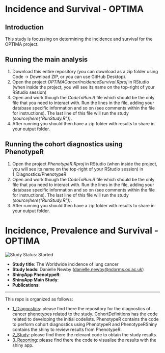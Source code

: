 Incidence and Survival - OPTIMA
========================================================================================================================================================

## Introduction
This study is focussing on determining the incidence and survival for the OPTIMA project.

## Running the main analysis
1) Download this entire repository (you can download as a zip folder using Code -> Download ZIP, or you can use GitHub Desktop). 
2) Open the project <i>OPTIMACancerIncidenceSurvival.Rproj</i> in RStudio (when inside the project, you will see its name on the top-right of your RStudio session)
3) Open and work though the <i>CodeToRun.R</i> file which should be the only file that you need to interact with. Run the lines in the file, adding your database specific information and so on (see comments within the file for instructions). The last line of this file will run the study <i>(source(here("RunStudy.R"))</i>.     
4) After running you should then have a zip folder with results to share in your output folder.

## Running the cohort diagnostics using PhenotypeR
1) Open the project <i>PhenotypeR.Rproj</i> in RStudio (when inside the project, you will see its name on the top-right of your RStudio session) in 1_Diagnostics/PhenotypeR
2) Open and work though the <i>CodeToRun.R</i> file which should be the only file that you need to interact with. Run the lines in the file, adding your database specific information and so on (see comments within the file for instructions). The last line of this file will run the study <i>(source(here("RunStudy.R"))</i>.     
3) After running you should then have a zip folder with results to share in your output folder.


# Incidence, Prevalence and Survival - OPTIMA
<img src="https://img.shields.io/badge/Study%20Status-Started-blue.svg" alt="Study Status: Started">

- **Study title**: The Worldwide incidence of lung cancer
- **Study leads**: Danielle Newby (danielle.newby@ndorms.ox.ac.uk)
- **ShinyApp PhenotypeR**:
- **ShinyApp Main Study**:
- **Publications**:

---

This repo is organized as follows:
- [1_Diagnostics](https://github.com/oxford-pharmacoepi/OPTIMA_incidence_survival/tree/main/1_Diagnostics): please find there the repository for the diagnostics of cancer phenotypes related to the study. CohortDefinitions has the code related to developing the initial codelists. PhenotypeR contains the code to perform cohort diagnostics using PhenotypeR and PhenotypeRShiny contains the shiny to review results from PhenotypeR.
- [2_Study](https://github.com/oxford-pharmacoepi/OPTIMA_incidence_survival/tree/main/2_Study): please find there the relevant code to obtain the study results.
- [3_Reporting](https://github.com/oxford-pharmacoepi/OPTIMA_incidence_survival/tree/main/3_Reporting): please find there the code to visualise the results with the shiny app.